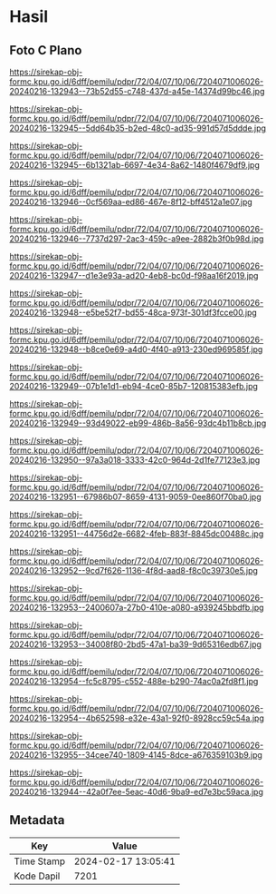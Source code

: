 # Hasil

## Foto C Plano

https://sirekap-obj-formc.kpu.go.id/6dff/pemilu/pdpr/72/04/07/10/06/7204071006026-20240216-132943--73b52d55-c748-437d-a45e-14374d99bc46.jpg

https://sirekap-obj-formc.kpu.go.id/6dff/pemilu/pdpr/72/04/07/10/06/7204071006026-20240216-132945--5dd64b35-b2ed-48c0-ad35-991d57d5ddde.jpg

https://sirekap-obj-formc.kpu.go.id/6dff/pemilu/pdpr/72/04/07/10/06/7204071006026-20240216-132945--6b1321ab-6697-4e34-8a62-1480f4679df9.jpg

https://sirekap-obj-formc.kpu.go.id/6dff/pemilu/pdpr/72/04/07/10/06/7204071006026-20240216-132946--0cf569aa-ed86-467e-8f12-bff4512a1e07.jpg

https://sirekap-obj-formc.kpu.go.id/6dff/pemilu/pdpr/72/04/07/10/06/7204071006026-20240216-132946--7737d297-2ac3-459c-a9ee-2882b3f0b98d.jpg

https://sirekap-obj-formc.kpu.go.id/6dff/pemilu/pdpr/72/04/07/10/06/7204071006026-20240216-132947--d1e3e93a-ad20-4eb8-bc0d-f98aa16f2019.jpg

https://sirekap-obj-formc.kpu.go.id/6dff/pemilu/pdpr/72/04/07/10/06/7204071006026-20240216-132948--e5be52f7-bd55-48ca-973f-301df3fcce00.jpg

https://sirekap-obj-formc.kpu.go.id/6dff/pemilu/pdpr/72/04/07/10/06/7204071006026-20240216-132948--b8ce0e69-a4d0-4f40-a913-230ed969585f.jpg

https://sirekap-obj-formc.kpu.go.id/6dff/pemilu/pdpr/72/04/07/10/06/7204071006026-20240216-132949--07b1e1d1-eb94-4ce0-85b7-120815383efb.jpg

https://sirekap-obj-formc.kpu.go.id/6dff/pemilu/pdpr/72/04/07/10/06/7204071006026-20240216-132949--93d49022-eb99-486b-8a56-93dc4b11b8cb.jpg

https://sirekap-obj-formc.kpu.go.id/6dff/pemilu/pdpr/72/04/07/10/06/7204071006026-20240216-132950--97a3a018-3333-42c0-964d-2d1fe77123e3.jpg

https://sirekap-obj-formc.kpu.go.id/6dff/pemilu/pdpr/72/04/07/10/06/7204071006026-20240216-132951--67986b07-8659-4131-9059-0ee860f70ba0.jpg

https://sirekap-obj-formc.kpu.go.id/6dff/pemilu/pdpr/72/04/07/10/06/7204071006026-20240216-132951--44756d2e-6682-4feb-883f-8845dc00488c.jpg

https://sirekap-obj-formc.kpu.go.id/6dff/pemilu/pdpr/72/04/07/10/06/7204071006026-20240216-132952--9cd7f626-1136-4f8d-aad8-f8c0c39730e5.jpg

https://sirekap-obj-formc.kpu.go.id/6dff/pemilu/pdpr/72/04/07/10/06/7204071006026-20240216-132953--2400607a-27b0-410e-a080-a939245bbdfb.jpg

https://sirekap-obj-formc.kpu.go.id/6dff/pemilu/pdpr/72/04/07/10/06/7204071006026-20240216-132953--34008f80-2bd5-47a1-ba39-9d65316edb67.jpg

https://sirekap-obj-formc.kpu.go.id/6dff/pemilu/pdpr/72/04/07/10/06/7204071006026-20240216-132954--fc5c8795-c552-488e-b290-74ac0a2fd8f1.jpg

https://sirekap-obj-formc.kpu.go.id/6dff/pemilu/pdpr/72/04/07/10/06/7204071006026-20240216-132954--4b652598-e32e-43a1-92f0-8928cc59c54a.jpg

https://sirekap-obj-formc.kpu.go.id/6dff/pemilu/pdpr/72/04/07/10/06/7204071006026-20240216-132955--34cee740-1809-4145-8dce-a676359103b9.jpg

https://sirekap-obj-formc.kpu.go.id/6dff/pemilu/pdpr/72/04/07/10/06/7204071006026-20240216-132944--42a0f7ee-5eac-40d6-9ba9-ed7e3bc59aca.jpg


## Metadata

| Key        | Value               |
| ---------- | ------------------- |
| Time Stamp | 2024-02-17 13:05:41 |
| Kode Dapil | 7201                |



